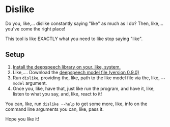 # Dislike

Do you, like,... dislike constantly saying "like" as much as I do?
Then, like,... you've come the right place!

This tool is like EXACTLY what you need to like stop saying "like".

## Setup
1. [Install the deepspeech library on your, like, system.](https://github.com/RustAudio/deepspeech-rs#quickstart)
2. Like,.... Download the [deepspeech model file (version 0.9.0)](https://github.com/RustAudio/deepspeech-rs#quickstart)
3. Run `dislike`, providing the, like, path to the like model file via the, like, `--model` argument.
4. Once you, like, have that, just like run the program, and have it, like, listen to what you say, and, like, react to it!

You can, like, run `dislike --help` to get some more, like, info on the command line arguments you
can, like, pass it.

Hope you like it!
